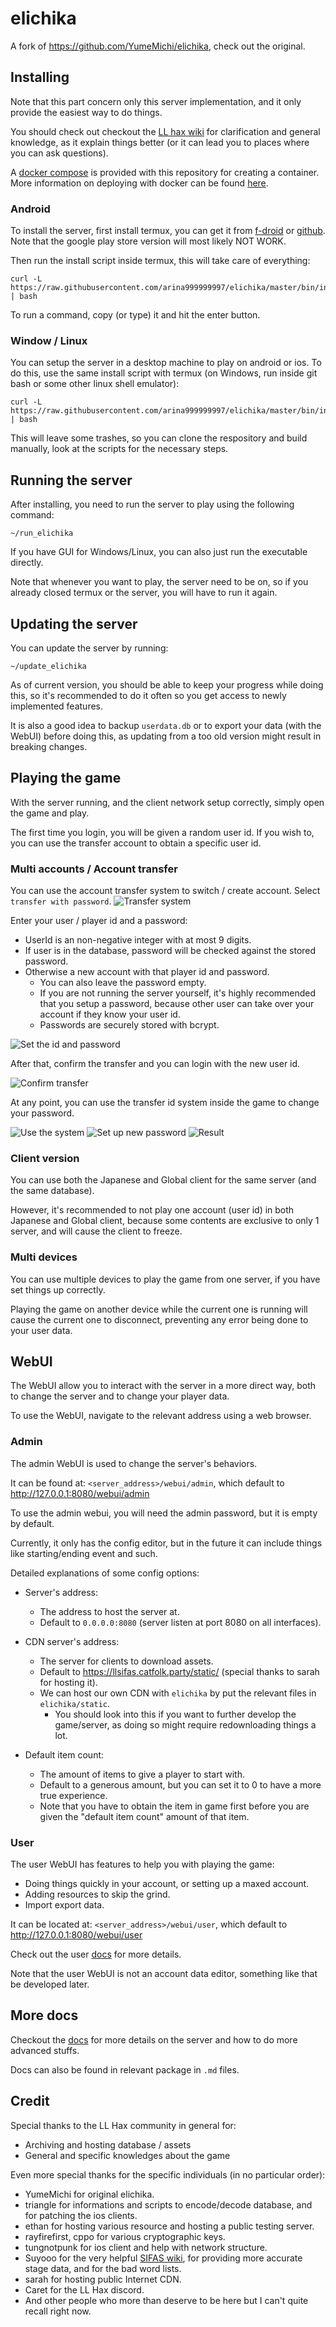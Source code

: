 # elichika
A fork of https://github.com/YumeMichi/elichika, check out the original.

## Installing
Note that this part concern only this server implementation, and it only provide the easiest way to do things.

You should check out checkout the [LL hax wiki](https://carette.codeberg.page/ll-hax-docs/sifas/) for clarification and general knowledge, as it explain things better (or it can lead you to places where you can ask questions).

A [docker compose](./docker/docker-compose.yml) is provided with this repository for creating a container. More information on deploying with docker can be found [here](./docs/docker.md).

### Android
To install the server, first install termux, you can get it from [f-droid](https://f-droid.org/en/packages/com.termux/) or [github](https://github.com/termux/termux-app#github). Note that the google play store version will most likely NOT WORK.

Then run the install script inside termux, this will take care of everything:
```
curl -L https://raw.githubusercontent.com/arina999999997/elichika/master/bin/install.sh | bash
```

To run a command, copy (or type) it and hit the enter button.
### Window / Linux
You can setup the server in a desktop machine to play on android or ios. To do this, use the same install script with termux (on Windows, run inside git bash or some other linux shell emulator):

```
curl -L https://raw.githubusercontent.com/arina999999997/elichika/master/bin/install.sh | bash
```

This will leave some trashes, so you can clone the respository and build manually, look at the scripts for the necessary steps.

## Running the server
After installing, you need to run the server to play using the following command:

```
~/run_elichika
```

If you have GUI for Windows/Linux, you can also just run the executable directly.

Note that whenever you want to play, the server need to be on, so if you already closed termux or the server, you will have to run it again.

## Updating the server
You can update the server by running:

```
~/update_elichika
```

As of current version, you should be able to keep your progress while doing this, so it's recommended to do it often so you get access to newly implemented features.

It is also a good idea to backup ``userdata.db`` or to export your data (with the WebUI) before doing this, as updating from a too old version might result in breaking changes.

## Playing the game
With the server running, and the client network setup correctly, simply open the game and play.

The first time you login, you will be given a random user id. If you wish to, you can use the transfer account to obtain a specific user id.

### Multi accounts / Account transfer
You can use the account transfer system to switch / create account. Select ``transfer with password``. 
![Transfer system](docs/images/transfer_1.png)

Enter your user / player id and a password:

- UserId is an non-negative integer with at most 9 digits.
- If user is in the database, password will be checked against the stored password.
- Otherwise a new account with that player id and password.
    - You can also leave the password empty.
    - If you are not running the server yourself, it's highly recommended that you setup a password, because other user can take over your account if they know your user id.
    - Passwords are securely stored with bcrypt.

![Set the id and password](docs/images/transfer_2.png)

After that, confirm the transfer and you can login with the new user id.

![Confirm transfer](docs/images/transfer_3.png)

At any point, you can use the transfer id system inside the game to change your password.

![Use the system](docs/images/transfer_4.png)
![Set up new password](docs/images/transfer_5.png)
![Result](docs/images/transfer_6.png)

### Client version
You can use both the Japanese and Global client for the same server (and the same database).

However, it's recommended to not play one account (user id) in both Japanese and Global client, because some contents are exclusive to only 1 server, and will cause the client to freeze.

### Multi devices
You can use multiple devices to play the game from one server, if you have set things up correctly.

Playing the game on another device while the current one is running will cause the current one to disconnect, preventing any error being done to your user data.

## WebUI
The WebUI allow you to interact with the server in a more direct way, both to change the server and to change your player data.

To use the WebUI, navigate to the relevant address using a web browser.

### Admin
The admin WebUI is used to change the server's behaviors.

It can be found at: `<server_address>/webui/admin`, which default to http://127.0.0.1:8080/webui/admin

To use the admin webui, you will need the admin password, but it is empty by default.

Currently, it only has the config editor, but in the future it can include things like starting/ending event and such.

Detailed explanations of some config options:

- Server's address:

    - The address to host the server at.
    - Default to ``0.0.0.0:8080`` (server listen at port 8080 on all interfaces).

- CDN server's address:

    - The server for clients to download assets.
    - Default to  https://llsifas.catfolk.party/static/ (special thanks to sarah for hosting it).
    - We can host our own CDN with `elichika` by put the relevant files in `elichika/static`.
        - You should look into this if you want to further develop the game/server, as doing so might require redownloading things a lot.
    
- Default item count:

    - The amount of items to give a player to start with.
    - Default to a generous amount, but you can set it to 0 to have a more true experience.
    - Note that you have to obtain the item in game first before you are given the "default item count" amount of that item.


### User
The user WebUI has features to help you with playing the game:

- Doing things quickly in your account, or setting up a maxed account.
- Adding resources to skip the grind.
- Import export data.

It can be located at: `<server_address>/webui/user`, which default to http://127.0.0.1:8080/webui/user

Check out the user [docs](webui/user/README.md) for more details.

Note that the user WebUI is not an account data editor, something like that be developed later.

## More docs
Checkout the [docs](https://github.com/arina999999997/elichika/tree/master/docs) for more details on the server and how to do more advanced stuffs.

Docs can also be found in relevant package in `.md` files. 

## Credit
Special thanks to the LL Hax community in general for:

- Archiving and hosting database / assets
- General and specific knowledges about the game

Even more special thanks for the specific individuals (in no particular order):

- YumeMichi for original elichika.
- triangle for informations and scripts to encode/decode database, and for patching the ios clients.
- ethan for hosting various resource and hosting a public testing server.
- rayfirefirst, cppo for various cryptographic keys.
- tungnotpunk for ios client and help with network structure.
- Suyooo for the very helpful [SIFAS wiki](https://suyo.be/sifas/wiki/), for providing more accurate stage data, and for the bad word lists.
- sarah for hosting public Internet CDN.
- Caret for the LL Hax discord.
- And other people who more than deserve to be here but I can't quite recall right now.
